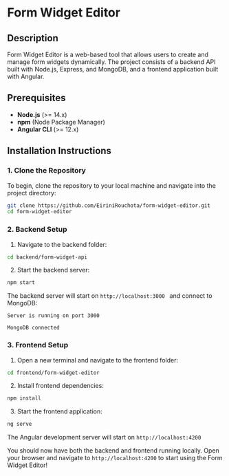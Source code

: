 # Form Widget Editor

## Description
Form Widget Editor is a web-based tool that allows users to create and manage form widgets dynamically. The project consists of a backend API built with Node.js, Express, and MongoDB, and a frontend application built with Angular.

## Prerequisites
- **Node.js** (>= 14.x)
- **npm** (Node Package Manager)
- **Angular CLI** (>= 12.x)

## Installation Instructions

### 1. Clone the Repository
To begin, clone the repository to your local machine and navigate into the project directory:
```bash
git clone https://github.com/EiriniRouchota/form-widget-editor.git
cd form-widget-editor 
```
### 2. Backend Setup
 1. Navigate to the backend folder:
```bash
cd backend/form-widget-api

```
 2. Start the backend server:
```bash
npm start
```

The backend server will start on ```http://localhost:3000 ``` and connect to MongoDB:

`Server is running on port 3000`

`MongoDB connected`

### 3. Frontend Setup

 1. Open a new terminal and navigate to the frontend folder:
```bash
cd frontend/form-widget-editor
```

2. Install frontend dependencies:
```bash
npm install
```
3. Start the frontend application:
```bash
ng serve
```

The Angular development server will start on `http://localhost:4200`

You should now have both the backend and frontend running locally. Open your browser and navigate to `http://localhost:4200` to start using the Form Widget Editor!
